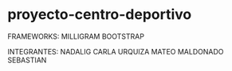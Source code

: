 # proyecto-centro-deportivo
FRAMEWORKS:
MILLIGRAM
BOOTSTRAP

INTEGRANTES:
NADALIG CARLA
URQUIZA MATEO
MALDONADO SEBASTIAN
